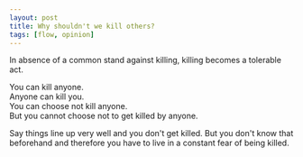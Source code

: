 ```yaml
---
layout: post
title: Why shouldn't we kill others?
tags: [flow, opinion]
---
```


In absence of a common stand against killing, killing becomes a tolerable act.  

You can kill anyone.  
Anyone can kill you.  
You can choose not kill anyone.  
But you cannot choose not to get killed by anyone.  

Say things line up very well and you don't get killed. But you don't know that beforehand and therefore you have to live in a constant fear of being killed.  
